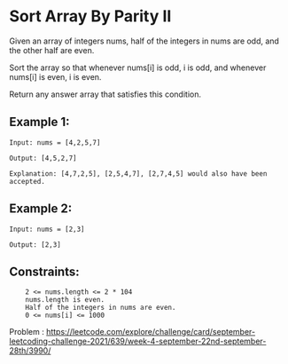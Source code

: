 # Sort Array By Parity II

Given an array of integers nums, half of the integers in nums are odd, and the other half are even.

Sort the array so that whenever nums[i] is odd, i is odd, and whenever nums[i] is even, i is even.

Return any answer array that satisfies this condition.

## Example 1:

    Input: nums = [4,2,5,7]

    Output: [4,5,2,7]

    Explanation: [4,7,2,5], [2,5,4,7], [2,7,4,5] would also have been accepted.

## Example 2:

    Input: nums = [2,3]

    Output: [2,3]

## Constraints:

        2 <= nums.length <= 2 * 104
        nums.length is even.
        Half of the integers in nums are even.
        0 <= nums[i] <= 1000
    
    
 Problem : https://leetcode.com/explore/challenge/card/september-leetcoding-challenge-2021/639/week-4-september-22nd-september-28th/3990/

